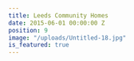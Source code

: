 ```yaml
---
title: Leeds Community Homes
date: 2015-06-01 00:00:00 Z
position: 9
image: "/uploads/Untitled-18.jpg"
is_featured: true
---
```


